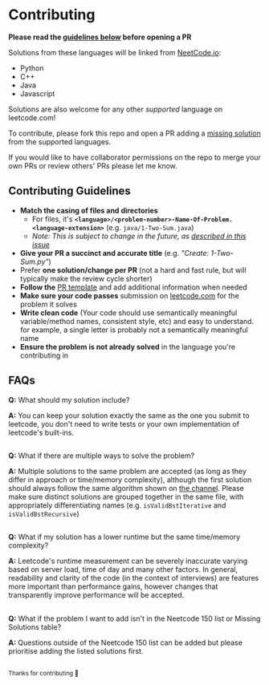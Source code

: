 # Contributing
**Please read the [guidelines below](#contributing-guidelines) before opening a PR**

Solutions from these languages will be linked from [NeetCode.io](https://neetcode.io):

* Python
* C++
* Java
* Javascript

Solutions are also welcome for any other *supported* language on leetcode.com!

To contribute, please fork this repo and open a PR adding a [missing solution](./README.md#missing-solutions) from the supported languages.

If you would like to have collaborator permissions on the repo to merge your own PRs or review others' PRs please let me know. 

## Contributing Guidelines

- **Match the casing of files and directories**
  - For files, it's **`<language>/<problem-number>-Name-Of-Problem.<language-extension>`** (e.g. `java/1-Two-Sum.java`)
  - *Note: This is subject to change in the future, as [described in this issue](https://github.com/neetcode-gh/leetcode/issues/457#issuecomment-1233558291)*
- **Give your PR a succinct and accurate title** (e.g. _"Create: 1-Two-Sum.py"_)
- Prefer **one solution/change per PR** (not a hard and fast rule, but will typically make the review cycle shorter)
- **Follow the** [PR template](./.github/pull_request_template.md) and add additional information when needed
- **Make sure your code passes** submission on [leetcode.com](https://leetcode.com) for the problem it solves
- **Write clean code** (Your code should use semantically meaningful variable/method names, consistent style, etc) and easy to understand. for example, a single letter is probably not a semantically meaningful name
- **Ensure the problem is not already solved** in the language you're contributing in

## FAQs

**Q:** What should my solution include?

**A:** You can keep your solution exactly the same as the one you submit to leetcode, you don't need to write tests or your own implementation of leetcode's built-ins.
##

**Q:** What if there are multiple ways to solve the problem?

**A:** Multiple solutions to the same problem are accepted (as long as they differ in approach or time/memory complexity), although the first solution should always follow the same algorithm shown on [the channel](https://www.youtube.com/c/neetcode). Please make sure distinct solutions are grouped together in the same file, with appropriately differentiating names (e.g. `isValidBstIterative` and `isValidBstRecursive`)
##

**Q:** What if my solution has a lower runtime but the same time/memory complexity?

**A:** Leetcode's runtime measurement can be severely inaccurate varying based on server load, time of day and many other factors. In general, readability and clarity of the code (in the context of interviews) are features more important than performance gains, however changes that transparently improve performance will be accepted.
##

**Q:** What if the problem I want to add isn't in the Neetcode 150 list or Missing Solutions table?

**A:** Questions outside of the Neetcode 150 list can be added but please prioritise adding the listed solutions first.
##

<sub>Thanks for contributing 🚀</sub>
